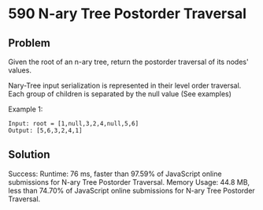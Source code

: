 # 590 N-ary Tree Postorder Traversal

## Problem
Given the root of an n-ary tree, return the postorder traversal of its nodes' values.

Nary-Tree input serialization is represented in their level order traversal. Each group of children is separated by the null value (See examples)

Example 1:
```dash
Input: root = [1,null,3,2,4,null,5,6]
Output: [5,6,3,2,4,1]
```

## Solution
Success:
Runtime: 76 ms, faster than 97.59% of JavaScript online submissions for N-ary Tree Postorder Traversal.
Memory Usage: 44.8 MB, less than 74.70% of JavaScript online submissions for N-ary Tree Postorder Traversal.


